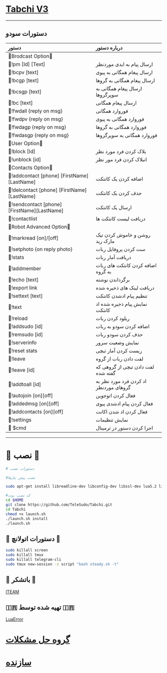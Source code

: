 # [Tabchi V3](https://telegram.me/TeleSudo/Tabchi)

* * *

## دستورات سودو

| دستور | درباره دستور |
|:--------|:-------------------------------------------|
|🔻Brodcast Option🔻|
|🔷!pm [Id] [Text]  |ارسال پیام به ایدی موردنظر|
|🔶!bcpv [text] | ارسال پیغام همگانی به پیوی |
|🔷!bcgp [text] | ارسال پیغام همگانی به گروها |
|🔶!bcsgp [text] | ارسال پیغام همگانی به سوپرگروها |
|🔷!bc [text] | ارسال پیغام همگانی|
|🔶!fwdall {reply on msg} | فوروارد همگانی |
|🔷!fwdpv {reply on msg} | فوروارد همگانی به پیوی|
|🔶!fwdagp {reply on msg} | فوروارد همگانی به گروها|
|🔷!fwdasgp {reply on msg} | فوروارد همگانی به سوپرگروها |
|🔻User Option🔻|
|🔶!block [Id] | بلاک کردن فرد مورد نظر |
|🔷!unblock [id] | انبلاک کردن فرد مور نظر |
|🔻Contacts Option🔻|
|🔶!addcontact [phone] [FirstName][LastName] | اضافه کردن یک کانتکت |
|🔷!delcontact [phone] [FirstName][LastName] | حذف کردن یک کانتکت |
|🔶!sendcontact [phone] [FirstName][LastName] | ارسال یک کانتکت |
|🔷!contactlist | دریافت لیست کانتکت ها |
|🔻Robot Advanced Option🔻|
|🔶!markread [on]/[off] | روشن و خاموش کردن تیک مارک رید |
|🔷!setphoto {on reply photo} | ست کردن پروفایل ربات |
|🔶!stats | دریافت آمار ربات |
|🔷!addmember | اضافه کردن کانتکت های ربات به گروه |
|🔶!echo [text] | برگرداندن نوشته |
|🔷!export link | دریافت لینک های ذخیره شده |
|🔶!settext [text] | تنظیم پیام ادشدن کانتکت |
|🔷!text | نمایش پیام ذخیره شده اد کانتکت |
|🔶!reload| ریلود کردن ربات |
|🔷!addsudo [id]| اضافه کردن سودو به ربات |
|🔶!remsudo [id]| حذف کردن سودو ربات |
|🔷!serverinfo| نمایش وضعیت سرور |
|🔶!reset stats|ریست کردن آمار تبچی|
|🔷!leave| لفت دادن ربات از گروه|
|🔶!leave [id] |لفت دادن تبچی از گروهی که گفته شده|
|🔷!addtoall [id] |اد کردن فرد مورد نظر به گروهای موردنظر|
|🔶!autojoin [on][off] |فعال کردن اتوجوین|
|🔷!addedmsg [on][off] |فعال کردن پیام  ادشدی پیوی|
|🔶!addcontacts [on][off] |فعال کردن اد شدن اکانت|
|🔷!settings |نمایش تنظیمات|
|🔶 $cmd | اجرا کردن دستور در ترمینال |

* * *

# 🔳 نصب 🔳

```sh
# دستورات نصب

#نصب پیش نیازها

sudo apt-get install libreadline-dev libconfig-dev libssl-dev lua5.2 liblua5.2-dev lua-socket lua-sec lua-expat libevent-dev make unzip git redis-server autoconf g++ libjansson-dev libpython-dev expat libexpat1-dev

#کد نصب بوت
cd $HOME
git clone https://github.com/TeleSudo/Tabchi.git
cd Tabchi
chmod +x launch.sh
./launch.sh install
./launch.sh

```

## 💢 دستورات اتولانچ 💢
```sh
sudo killall screen
sudo killall tmux
sudo killall telegram-cli
sudo tmux new-session -s script "bash steady.sh -t"
```

## 📍 باتشکر 📍
[ITEAM](https://telegram.me/iTeam_ir)

## 🇮🇷 تهیه شده توسط 🇮🇷
[LuaError](https://telegram.me/LuaError)

# [گروه حل مشکلات](https://t.me/joinchat/EN2b3E--En7x-r9cTUHnew)

# [سازنده](https://t.me/Abolfazl_Le)
